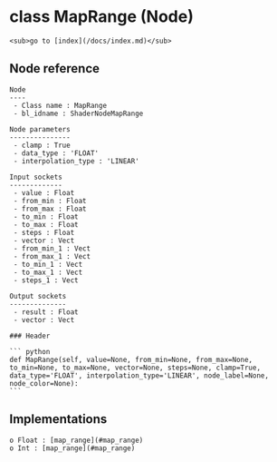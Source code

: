 # class MapRange (Node)

    <sub>go to [index](/docs/index.md)</sub>
    
## Node reference

    Node
    ----
     - Class name : MapRange
     - bl_idname : ShaderNodeMapRange
    
    Node parameters
    ---------------
     - clamp : True
     - data_type : 'FLOAT'
     - interpolation_type : 'LINEAR'
    
    Input sockets
    -------------
     - value : Float
     - from_min : Float
     - from_max : Float
     - to_min : Float
     - to_max : Float
     - steps : Float
     - vector : Vect
     - from_min_1 : Vect
     - from_max_1 : Vect
     - to_min_1 : Vect
     - to_max_1 : Vect
     - steps_1 : Vect
    
    Output sockets
    --------------
     - result : Float
     - vector : Vect
    
    ### Header

    ``` python
    def MapRange(self, value=None, from_min=None, from_max=None, to_min=None, to_max=None, vector=None, steps=None, clamp=True, data_type='FLOAT', interpolation_type='LINEAR', node_label=None, node_color=None):
    ```
    
## Implementations

    o Float : [map_range](#map_range) 
    o Int : [map_range](#map_range) 
    
    
